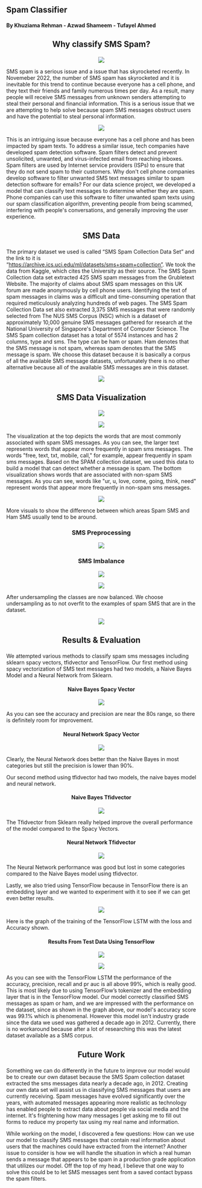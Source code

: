 
## Spam Classifier
#### By Khuziama Rehman - Azwad Shameem - Tufayel Ahmed

## <p align="center">Why classify SMS Spam?</p>

<p align="center">
  <img src="https://user-images.githubusercontent.com/69356399/207983824-43ea5e10-28fc-4693-a314-e90550c96930.png" />
</p>   

SMS spam is a serious issue and a issue that has skyrocketed recently. In Novemeber 2022, the number of SMS spam has skyrocketed and it is inevitable for this trend to continue because everyone has a cell phone, and they text their friends and family numerous times per day. As a result, many people will receive SMS messages from unknown senders attempting to steal their personal and financial information. This is a serious issue that we are attempting to help solve because spam SMS messages obstruct users and have the potential to steal personal information. 

<p align="center">
  <img src="https://user-images.githubusercontent.com/69356399/207984001-b3a1b460-6635-4896-9804-72bc050e73c4.png" />
</p>   

This is an intriguing issue because everyone has a cell phone and has been impacted by spam texts. To address a similar issue, tech companies have developed spam detection software. Spam filters detect and prevent unsolicited, unwanted, and virus-infected email from reaching inboxes. Spam filters are used by Internet service providers (ISPs) to ensure that they do not send spam to their customers. Why don't cell phone companies develop software to filter unwanted SMS text messages similar to spam detection software for emails? For our data science project, we developed a model that can classify text messages to determine whether they are spam. Phone companies can use this software to filter unwanted spam texts using our spam classification algorithm, preventing people from being scammed, interfering with people's conversations, and generally improving the user experience.

## <p align="center">SMS Data</p>

The primary dataset we used is called “SMS Spam Collection Data Set” and the link to it is “https://archive.ics.uci.edu/ml/datasets/sms+spam+collection”. We took the data from Kaggle, which cites the University as their source. The SMS Spam Collection data set extracted 425 SMS spam messages from the Grubletext Website. The majority of claims about SMS spam messages on this UK forum are made anonymously by cell phone users. Identifying the text of spam messages in claims was a difficult and time-consuming operation that required meticulously analyzing hundreds of web pages. The SMS Spam Collection Data set also extracted 3,375 SMS messages that were randomly selected from The NUS SMS Corpus (NSC) which is a dataset of approximately 10,000 genuine SMS messages gathered for research at the National University of Singapore's Department of Computer Science. The SMS Spam collection dataset has a total of 5574 instances and has 2 columns, type and sms. The type can be ham or spam. Ham denotes that the SMS message is not spam, whereas spam denotes that the SMS message is spam. We choose this dataset because it is basically a corpus of all the available SMS message datasets, unfortunately there is no other alternative because all of the available SMS messages are in this dataset.

<p align="center">
  <img src="https://user-images.githubusercontent.com/69356399/207986043-b507ea5b-176f-4b4d-af30-4f28ccfb4beb.png" />
</p>


## <p align="center">SMS Data Visualization</p>

<p align="center">
  <img src="https://user-images.githubusercontent.com/22661020/208225318-c5907e9d-90b6-4d11-9bac-ba59a7d39085.png" />
</p>

<p align="center">
  <img src="https://user-images.githubusercontent.com/22661020/208225390-33dbefb7-efd4-463c-96a2-e62eafd454ca.png" />
</p>

The visualization at the top depicts the words that are most commonly associated with spam SMS messages. As you can see, the larger text represents words that appear more frequently in spam sms messages. The words "free, text, txt, mobile, call," for example, appear frequently in spam sms messages. Based on the SPAM collection dataset, we used this data to build a model that can detect whether a message is spam. The bottom visualization shows words that are associated with non-spam SMS messages. As you can see, words like "ur, u, love, come, going, think, need" represent words that appear more frequently in non-spam sms messages.

<p align="center">
  <img src="https://user-images.githubusercontent.com/22661020/208225451-5f8a2ed3-b6e6-4986-8d18-8d2739b3d07c.png" />
</p>

More visuals to show the difference between which areas Spam SMS and Ham SMS usually tend to be around.

### <p align="center">SMS Preprocessing</p>

<p align="center">
  <img src="https://user-images.githubusercontent.com/22661020/208225495-d54b2a89-f240-400f-b4cd-329ff5fb003f.png" />
</p>

### <p align="center">SMS Imbalance</p>

<p align="center">
  <img src="https://user-images.githubusercontent.com/69356399/207986505-c8d7026a-ec25-44f3-817b-982613e2a597.png" />
</p>

<p align="center">
  <img src="https://user-images.githubusercontent.com/69356399/207986574-a406e160-a416-47c3-ab46-7b3d847a4391.png" />
</p>

After undersampling the classes are now balanced. We choose undersampling as to not overfit to the examples of spam SMS that are in the dataset.

<p align="center">
  <img src="https://user-images.githubusercontent.com/22661020/208225524-9d4746fb-5572-43d4-8911-d5849316b7e7.png" />
</p>

## <p align="center">Results & Evaluation</p>

We attempted various methods to classify spam sms messages including sklearn spacy vectors, tfidvector and TensorFlow. Our first method using spacy vectorization of SMS text messages had two models, a Naive Bayes Model and a Neural Network from Sklearn.

#### <p align="center">Naive Bayes Spacy Vector</p>

<p align="center">
  <img src="https://user-images.githubusercontent.com/69356399/207985035-2a790207-85a6-4798-a915-a82e443176ae.png" />
</p>

As you can see the accuracy and precision are near the 80s range, so there is definitely room for improvement.

#### <p align="center">Neural Network Spacy Vector</p>

<p align="center">
  <img src="https://user-images.githubusercontent.com/69356399/207985164-12791ba6-bd92-4a0e-89c5-57211c23ff0c.png" />
</p>

Clearly, the Neural Network does better than the Naive Bayes in most categories but still the precision is lower than 90%. 

Our second method using tfidvector had two models, the naive bayes model and neural network.

#### <p align="center">Naive Bayes Tfidvector</p>

<p align="center">
  <img src="https://user-images.githubusercontent.com/69356399/207985350-be5ba3b0-d66c-400c-a4d5-392cfb981588.png" />
</p>

The Tfidvector from Sklearn really helped improve the overall performance of the model compared to the Spacy Vectors.

#### <p align="center">Neural Network Tfidvector</p>

<p align="center">
  <img src="https://user-images.githubusercontent.com/69356399/207985491-028b3fa3-3b32-419a-bd05-a66c2d1724cf.png" />
</p>

The Neural Network performance was good but lost in some categories compared to the Naive Bayes model using tfidvector.

Lastly, we also tried using TensorFlow because in TensorFlow there is an embedding layer and we wanted to experiment with it to see if we can get even better results.

<p align="center">
  <img src="https://user-images.githubusercontent.com/69356399/207985587-f75ce2de-5ea3-49f5-a77d-a4e02e405393.png" />
</p>

Here is the graph of the training of the TensorFlow LSTM with the loss and Accuracy shown.

#### <p align="center">Results From Test Data Using TensorFlow</p>

<p align="center">
  <img src="https://user-images.githubusercontent.com/69356399/207985668-4225b528-3182-4515-845b-ea6a0b481937.png" />
</p>

<p align="center">
  <img src="https://user-images.githubusercontent.com/69356399/207985743-0ce8ce6f-4a25-4d19-8d36-9661e1846ab3.png" />
</p>

As you can see with the TensorFlow LSTM the performance of the accuracy, precision, recall and pr auc is all above 99%, which is really good. This is most likely due to using TensorFlow’s tokenizer and the embedding layer that is in the TensorFlow model. Our model correctly classified SMS messages as spam or ham, and we are impressed with the performance on the dataset, since as shown in the graph above, our model's accuracy score was 99.1% which is phenomenal. However this model isn't industry grade since the data we used was gathered a decade ago in 2012. Currently, there is no workaround because after a lot of researching this was the latest dataset available as a SMS corpus.

## <p align="center">Future Work</p>

Something we can do differently in the future to improve our model would be to create our own dataset because the SMS Spam collection dataset extracted the sms messages data nearly a decade ago, in 2012. Creating our own data set will assist us in classifying SMS messages that users are currently receiving. Spam messages have evolved significantly over the years, with automated messages appearing more realistic as technology has enabled people to extract data about people via social media and the internet. It's frightening how many messages I get asking me to fill out forms to reduce my property tax using my real name and information. 

While working on the model, I discovered a few questions: How can we use our model to classify SMS messages that contain real information about users that the machines could have extracted from the internet? Another issue to consider is how we will handle the situation in which a real human sends a message that appears to be spam in a production grade application that utilizes our model. Off the top of my head, I believe that one way to solve this could be to let SMS messages sent from a saved contact bypass the spam filters.
